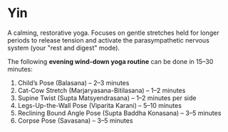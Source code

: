 # Yin

A calming, restorative yoga.
Focuses on gentle stretches held for longer periods to release tension and activate the parasympathetic nervous system (your "rest and digest" mode).

The following **evening wind-down yoga routine** can be done in 15–30 minutes:

1. Child’s Pose (Balasana) – 2–3 minutes
2. Cat-Cow Stretch (Marjaryasana-Bitilasana) – 1–2 minutes
3. Supine Twist (Supta Matsyendrasana) – 1–2 minutes per side
4. Legs-Up-the-Wall Pose (Viparita Karani) – 5–10 minutes
5. Reclining Bound Angle Pose (Supta Baddha Konasana) – 3–5 minutes
6. Corpse Pose (Savasana) – 3–5 minutes
